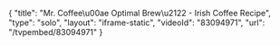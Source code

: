 {
    "title": "Mr. Coffee\u00ae Optimal Brew\u2122 - Irish Coffee Recipe",
    "type": "solo",
    "layout": "iframe-static",
    "videoId": "83094971",
    "url": "\/tvpembed\/83094971"
}
